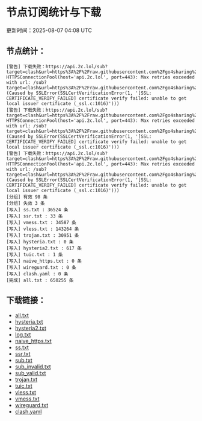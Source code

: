 # 节点订阅统计与下载

更新时间：2025-08-07 04:08 UTC

## 节点统计：
```
[警告] 下载失败：https://api.2c.lol/sub?target=clash&url=https%3A%2F%2Fraw.githubusercontent.com%2Fgo4sharing%2Fsub%2Fmain%2Fsub.yaml&insert=false  HTTPSConnectionPool(host='api.2c.lol', port=443): Max retries exceeded with url: /sub?target=clash&url=https%3A%2F%2Fraw.githubusercontent.com%2Fgo4sharing%2Fsub%2Fmain%2Fsub.yaml&insert=false (Caused by SSLError(SSLCertVerificationError(1, '[SSL: CERTIFICATE_VERIFY_FAILED] certificate verify failed: unable to get local issuer certificate (_ssl.c:1016)')))
[警告] 下载失败：https://api.2c.lol/sub?target=clash&url=https%3A%2F%2Fraw.githubusercontent.com%2Fgo4sharing%2Fsub%2Fmain%2Fsub.yaml&insert=false  HTTPSConnectionPool(host='api.2c.lol', port=443): Max retries exceeded with url: /sub?target=clash&url=https%3A%2F%2Fraw.githubusercontent.com%2Fgo4sharing%2Fsub%2Fmain%2Fsub.yaml&insert=false (Caused by SSLError(SSLCertVerificationError(1, '[SSL: CERTIFICATE_VERIFY_FAILED] certificate verify failed: unable to get local issuer certificate (_ssl.c:1016)')))
[警告] 下载失败：https://api.2c.lol/sub?target=clash&url=https%3A%2F%2Fraw.githubusercontent.com%2Fgo4sharing%2Fsub%2Fmain%2Fsub.yaml&insert=false  HTTPSConnectionPool(host='api.2c.lol', port=443): Max retries exceeded with url: /sub?target=clash&url=https%3A%2F%2Fraw.githubusercontent.com%2Fgo4sharing%2Fsub%2Fmain%2Fsub.yaml&insert=false (Caused by SSLError(SSLCertVerificationError(1, '[SSL: CERTIFICATE_VERIFY_FAILED] certificate verify failed: unable to get local issuer certificate (_ssl.c:1016)')))
[分组] 有效 98 条
[分组] 失效 3 条
[写入] ss.txt : 36524 条
[写入] ssr.txt : 33 条
[写入] vmess.txt : 34587 条
[写入] vless.txt : 143264 条
[写入] trojan.txt : 30951 条
[写入] hysteria.txt : 0 条
[写入] hysteria2.txt : 617 条
[写入] tuic.txt : 1 条
[写入] naive_https.txt : 0 条
[写入] wireguard.txt : 0 条
[写入] clash.yaml : 0 条
[完成] all.txt : 650255 条
```

## 下载链接：
- [all.txt](./all.txt)
- [hysteria.txt](./hysteria.txt)
- [hysteria2.txt](./hysteria2.txt)
- [log.txt](./log.txt)
- [naive_https.txt](./naive_https.txt)
- [ss.txt](./ss.txt)
- [ssr.txt](./ssr.txt)
- [sub.txt](./sub.txt)
- [sub_invalid.txt](./sub_invalid.txt)
- [sub_valid.txt](./sub_valid.txt)
- [trojan.txt](./trojan.txt)
- [tuic.txt](./tuic.txt)
- [vless.txt](./vless.txt)
- [vmess.txt](./vmess.txt)
- [wireguard.txt](./wireguard.txt)
- [clash.yaml](./clash.yaml)
